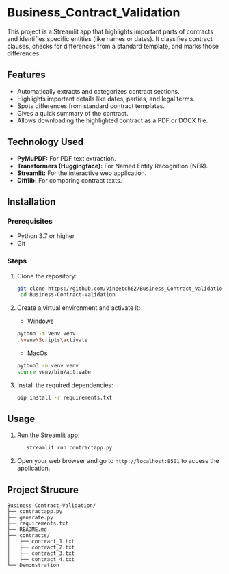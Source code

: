 # Business_Contract_Validation

This project is a Streamlit app that highlights important parts of contracts and identifies specific entities (like names or dates). It classifies contract clauses, checks for differences from a standard template, and marks those differences.



## Features

- Automatically extracts and categorizes contract sections.
- Highlights important details like dates, parties, and legal terms.
- Spots differences from standard contract templates.
- Gives a quick summary of the contract.
- Allows downloading the highlighted contract as a PDF or DOCX file.




## Technology Used

- **PyMuPDF:** For PDF text extraction.
- **Transformers (Huggingface):** For Named Entity Recognition (NER).
- **Streamlit:** For the interactive web application.
- **Difflib:** For comparing contract texts.


## Installation
### Prerequisites
- Python 3.7 or higher
- Git

### Steps
1. Clone the repository:
   ```bash
   git clone https://github.com/Vineetch62/Business_Contract_Validation.git
    cd Business-Contract-Validation
   ```
   
2. Create a virtual environment and activate it:
   - Windows
   ```bash
   python -m venv venv
   .\venv\Scripts\activate
   ```
   - MacOs
   ```bash
   python3 -m venv venv
   source venv/bin/activate
   ```

3. Install the required dependencies:
   ```bash
   pip install -r requirements.txt
   ```

## Usage
1. Run the Streamlit app:
   ```bash
      streamlit run contractapp.py
   ```
2. Open your web browser and go to `http://localhost:8501` to access the application.

## Project Strucure

```plaintext
Business-Contract-Validation/
├── contractapp.py
├── generate.py
├── requirements.txt
├── README.md
├── contracts/
│   ├── contract_1.txt
│   ├── contract_2.txt
│   ├── contract_3.txt
│   ├── contract_4.txt
└── Demonstration
